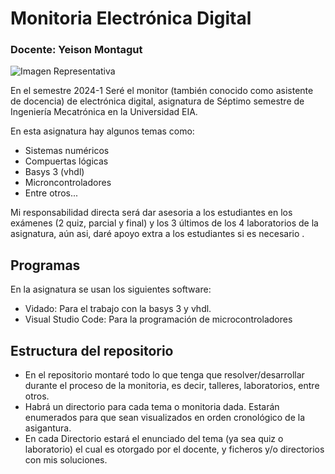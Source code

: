 # Monitoria Electrónica Digital 

### Docente: Yeison Montagut 

![Imagen Representativa](https://sanfrancisco.utn.edu.ar/electronica/img/grupos-investigacion/electronica-4.jpg)


En el semestre 2024-1 Seré el monitor (también conocido como asistente de docencia) de electrónica digital, asignatura de Séptimo semestre de Ingeniería Mecatrónica en la Universidad EIA. 

En esta asignatura hay algunos temas como: 

- Sistemas numéricos
- Compuertas lógicas
- Basys 3 (vhdl)
- Microncontroladores
- Entre otros...

Mi responsabilidad directa será dar asesoria a los estudiantes en los exámenes (2 quiz, parcial y final) y los 3 últimos de los 4 laboratorios de la asignatura, aún asi, daré apoyo extra a los estudiantes si es necesario . 

## Programas 

En la asignatura se usan los siguientes software: 

- Vidado: Para el trabajo con la basys 3 y vhdl. 
- Visual Studio Code: Para la programación de microcontroladores    

## Estructura del repositorio

- En el repositorio montaré todo lo que tenga que resolver/desarrollar durante el proceso de la monitoria, es decir, talleres, laboratorios, entre otros. 
- Habrá un directorio para cada tema o monitoria dada. Estarán enumerados para que sean visualizados en orden cronológico de la asigantura.
- En cada Directorio estará el enunciado del tema (ya sea quiz o laboratorio) el cual es otorgado por el docente, y ficheros y/o directorios con mis soluciones.




